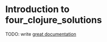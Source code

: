 # Introduction to four_clojure_solutions

TODO: write [great documentation](http://jacobian.org/writing/what-to-write/)
